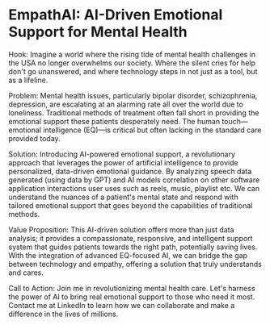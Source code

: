 # EmpathAI: AI-Driven Emotional Support for Mental Health

Hook:
Imagine a world where the rising tide of mental health challenges in the USA no longer overwhelms our society. Where the silent cries for help don't go unanswered, and where technology steps in not just as a tool, but as a lifeline.

Problem:
Mental health issues, particularly bipolar disorder, schizophrenia, depression, are escalating at an alarming rate all over the world due to loneliness. Traditional methods of treatment often fall short in providing the emotional support these patients desperately need. The human touch—emotional intelligence (EQ)—is critical but often lacking in the standard care provided today.

Solution:
Introducing AI-powered emotional support, a revolutionary approach that leverages the power of artificial intelligence to provide personalized, data-driven emotional guidance. By analyzing speech data generated (using data by GPT) and AI models correlation on other software application interactions user uses such as reels, music, playlist etc. We can understand the nuances of a patient's mental state and respond with tailored emotional support that goes beyond the capabilities of traditional methods.

Value Proposition:
This AI-driven solution offers more than just data analysis; it provides a compassionate, responsive, and intelligent support system that guides patients towards the right path, potentially saving lives. With the integration of advanced EQ-focused AI, we can bridge the gap between technology and empathy, offering a solution that truly understands and cares.

Call to Action:
Join me in revolutionizing mental health care. Let's harness the power of AI to bring real emotional support to those who need it most. Contact me at LinkedIn to learn how we can collaborate and make a difference in the lives of millions.
